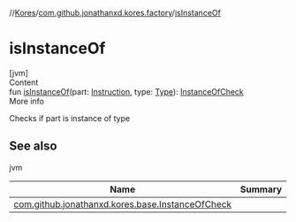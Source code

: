 //[Kores](../index.md)/[com.github.jonathanxd.kores.factory](index.md)/[isInstanceOf](is-instance-of.md)



# isInstanceOf  
[jvm]  
Content  
fun [isInstanceOf](is-instance-of.md)(part: [Instruction](../com.github.jonathanxd.kores/-instruction/index.md), type: [Type](https://docs.oracle.com/javase/8/docs/api/java/lang/reflect/Type.html)): [InstanceOfCheck](../com.github.jonathanxd.kores.base/-instance-of-check/index.md)  
More info  


Checks if part is instance of type



## See also  
  
jvm  
  
|  Name|  Summary| 
|---|---|
| <a name="com.github.jonathanxd.kores.factory//isInstanceOf/#com.github.jonathanxd.kores.Instruction#java.lang.reflect.Type/PointingToDeclaration/"></a>[com.github.jonathanxd.kores.base.InstanceOfCheck](../com.github.jonathanxd.kores.base/-instance-of-check/index.md)| <a name="com.github.jonathanxd.kores.factory//isInstanceOf/#com.github.jonathanxd.kores.Instruction#java.lang.reflect.Type/PointingToDeclaration/"></a>
  
  



